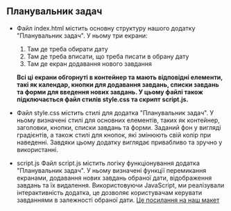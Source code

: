 ## Планувальник задач
* Файл index.html містить основну структуру нашого додатку "Планувальник задач".  У ньому три екрани:
  1. Там де треба обирати дату
  1. Там де треба вписати, що треба писати в обрану дату
  1. Там де екран додавання нового завдання
  
  __Всі ці екрани обгорнуті в контейнер та мають відповідні елементи, такі як календар, кнопки для додавання завдань, списки завдань та форми для введення нових 
  завдань. У цьому файлі також підключається файл стилів style.css та скрипт script.js.__
  
* Файл style.css містить стилі для додатка "Планувальник задач". У ньому визначені стилі для основних елементів, таких як контейнер, заголовки, кнопки, списки завдань та форми. Заданий фон у вигляді градієнтів, а також стилі для кнопок, які змінюють свій колір при наведенні. Завдяки цьому додатку виглядає привабливо та зручно у використанні.
* script.js
Файл script.js містить логіку функціонування додатка "Планувальник задач". У ньому визначені функції  перемикання екранами, додавання нових завдань  обраної дати, відображення завдань та їх видалення. Використовуючи JavaScript, ми реалізували інтерактивність додатка, це дозволяє користувачам  керувати  завданнями в залежності обраної дати.
[Це посилання на наш макет](https://www.figma.com/design/omw8uLxm7ZdzkfwYPjcJCg/%D0%BF%D0%BB%D0%B0%D0%BD%D1%83%D0%B2%D0%B0%D0%BB%D1%8C%D0%BD%D0%B8%D0%BA?node-id=0-1&t=SguI0jPkwVnrwyYf-1)
